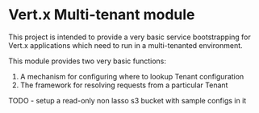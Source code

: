 # Vert.x Multi-tenant module

This project is intended to provide a very basic service bootstrapping for Vert.x applications which need to run in a
multi-tenanted environment.

This module provides two very basic functions:

1) A mechanism for configuring where to lookup Tenant configuration
2) The framework for resolving requests from a particular Tenant


TODO - setup a read-only non lasso s3 bucket with sample configs in it







